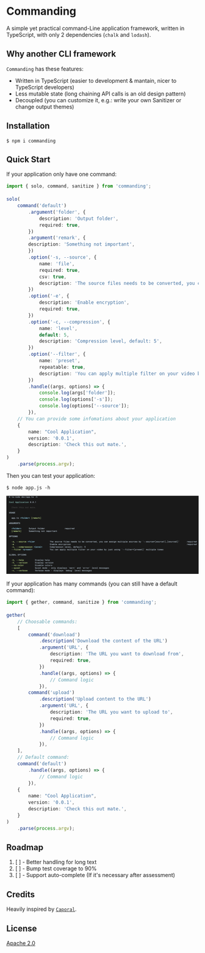 # Commanding

A simple yet practical command-Line application framework, written in TypeScript, with only 2 dependencies (`chalk` and `lodash`).


## Why another CLI framework

`Commanding` has these features:

* Written in TypeScript (easier to development & mantain, nicer to TypeScript developers)
* Less mutable state (long chaining API calls is an old design pattern)
* Decoupled (you can customize it, e.g.: write your own Sanitizer or change output themes)

## Installation

```
$ npm i commanding
```


## Quick Start

If your application only have one command:

```typescript
import { solo, command, sanitize } from 'commanding';

solo(
    command('default')
        .argument('folder', {
            description: 'Output folder',
            required: true,
        })
        .argument('remark', {
        description: 'Something not important',
        })
        .option('-s, --source', {
            name: 'file',
            required: true,
            csv: true,
            description: 'The source files needs to be converted, you can assign multiple sources by `--source=[source1],[source2]`',
        })
        .option('-e', {
            description: 'Enable encryption',
            required: true,
        })
        .option('-c, --compression', {
            name: 'level',
            default: 5,
            description: 'Compression level, default: 5',
        })
        .option('--filter', {
            name: 'preset',
            repeatable: true,
            description: 'You can apply multiple filter on your video by just using `--filter=[preset]` multiple times',
        })
        .handle((args, options) => {
            console.log(args['folder']);
            console.log(options['-s']);
            console.log(options['--source']);
        }),
    // You can provide some infomations about your application
    {
        name: "Cool Application",
        version: '0.0.1',
        description: 'Check this out mate.',
    }
)
    .parse(process.argv);

```

Then you can test your application:

```
$ node app.js -h
```

![Screenshot](github/assets/solo-example.jpg)

If your application has many commands (you can still have a default command):

```typescript
import { gether, command, sanitize } from 'commanding';

gether(
    // Choosable commands:
    [
        command('download')
            .description('Download the content of the URL')
            .argument('URL', {
                description: 'The URL you want to download from',
                required: true,
            })
            .handle((args, options) => {
                // Command logic
            }),
        command('upload')
            .description('Upload content to the URL')
            .argument('URL', {
                description: 'The URL you want to upload to',
                required: true,
            })
            .handle((args, options) => {
                // Command logic
            }),
    ],
    // Default command:
    command('default')
        .handle((args, options) => {
            // Command logic
        }),
    {
        name: "Cool Application",
        version: '0.0.1',
        description: 'Check this out mate.',
    }
)
    .parse(process.argv);

```

## Roadmap

1. [ ] - Better handling for long text
2. [ ] - Bump test coverage to 90%
3. [ ] - Support auto-complete (If it's necessary after assessment)


## Credits

Heavily inspired by [`Caporal`](https://github.com/mattallty/Caporal.js).


## License

[Apache 2.0](https://www.apache.org/licenses/LICENSE-2.0)
